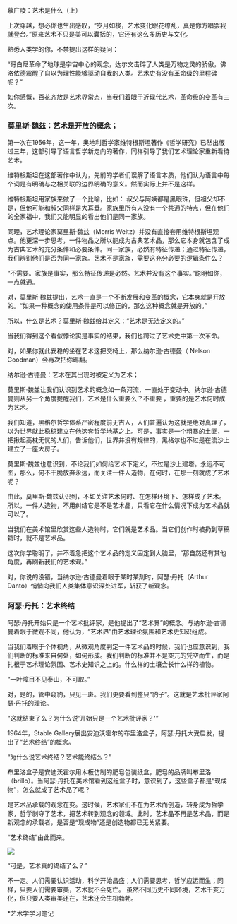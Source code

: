 慕广陵：艺术是什么（上）  

上次穿越，想必你也生出感叹，“岁月如梭，艺术变化眼花缭乱，真是你方唱罢我就登台。”原来艺术不只是美可以囊括的，它还有这么多历史与文化。

熟悉人类学的你，不禁提出这样的疑问：

“哥白尼革命了地球是宇宙中心的观念，达尔文击碎了人类是万物之灵的骄傲，佛洛依德震醒了自以为理性能够驱动自我的人类。艺术史有没有革命级的里程碑呢？”

如你感慨，百花齐放是艺术界常态，当我们着眼于近现代艺术，革命级的变革有三次。

### 莫里斯·魏兹：艺术是开放的概念；

第一次在1956年，这一年，奥地利哲学家维特根斯坦著作《哲学研究》已然出版过三年，这部引导了语言哲学新走向的著作，同样引导了我们艺术理论家重新看待艺术。

维特根斯坦在这部著作中认为，先前的学者们误解了语言本质，他们认为语言中每个词是有明确与之相关联的边界明确的意义。然而实际上并不是这样。

维特根斯坦用家族来做了一个比喻，比如： 叔父与阿姨都是黑眼珠，但祖父却不是，但他可能和叔父同样是大耳垂。家族里所有人没有一个共通的特点，但在他们的全家福中，我们又能明显的看出他们是同一家族。

同理，艺术理论家莫里斯·魏兹（Morris Weitz）并没有直接套用维特根斯坦观点。他更深一步思考，一件物品之所以能成为古典艺术品，那么它本身就包含了成为古典艺术的充分条件和必要条件。同一家族，必然有特征传递；通过特征传递，我们辨别他们是否为同一家族。艺术不是家族，需要这充分必要的逻辑条件么？

“不需要。家族是事实，那么特征传递是必然。艺术并没有这个事实。”聪明如你，一点就通。

对，莫里斯·魏兹提出，艺术一直是一个不断发展和变革的概念，它本身就是开放的。“如果一种概念的使用条件是可以修正的，那么这种概念就是开放的。”

所以，什么是艺术？莫里斯·魏兹给其定义：“艺术是无法定义的。”

当我们得到这个看似悖论实是事实的结果，我们也跨过了艺术史中第一次革命。

对，如果你就此安稳的坐在艺术这把交椅上，那么纳尔逊·古德曼（ Nelson Goodman）会再次把你踢翻。

纳尔逊·古德曼：艺术在其出现时被定义为艺术；

莫里斯·魏兹让我们认识到艺术的概念如一条河流，一直处于变动中。纳尔逊·古德曼则从另一个角度提醒我们，艺术是什么重要么？不重要 ，重要的是艺术何时成为艺术。

我们知道，黑格尔哲学体系严密程度前无古人，人们普遍认为这就是绝对真理了，以为世界就此稳稳建立在他这套哲学地基之上。可是，事实是一个粗暴的土匪，一把揪起高枕无忧的人们，告诉他们，世界并没有规律的，黑格尔也不过是在流沙上建立了一座大房子。

莫里斯·魏兹也意识到，不论我们如何给艺术下定义，不过是沙上建塔。永远不可图，那么，何不干脆放弃永远，而关注一件人造物，在何时，在那一刻就成了艺术呢？

由此，莫里斯·魏兹认识到，不如关注艺术何时、在怎样环境下、怎样成了艺术。所以，一件人造物，不用纠结它是不是艺术品，只看它在什么情况下成为艺术品就可以了。

当我们在美术馆里欣赏这些人造物时，它们就是艺术品。当它们创作时被扔到草稿箱时，就不是艺术品。

这次你学聪明了，并不着急把这个艺术品的定义固定到大脑里，“那自然还有其他角度，再刷新我们的艺术观。”

对，你说的没错，当纳尔逊·古德曼着眼于某时某刻时，阿瑟·丹托（Arthur Danto）悄悄向我们人类集体意识深处进军，斩获了新观念。

### 阿瑟·丹托：艺术终结

阿瑟·丹托开始只是一个艺术批评家，是他提出了“艺术界”的概念。与纳尔逊·古德曼着眼于微观不同，他认为，“艺术界”由艺术理论氛围和艺术史知识组成。

当我们着眼于个体视角，从微观角度判定一件艺术品的时候，我们也应意识到，我们判断的标准来自何处，如何形成。我们判断的标准并不是突兀的凭空而生，而是扎根于艺术理论氛围、艺术史知识之上的。什么样的土壤会长什么样的植物。

“一叶障目不见泰山，不可取。”

对，是的，管中窥豹，只见一斑。我们更要看到整只“豹子”。这就是艺术批评家阿瑟·丹托的理论。

“这就结束了么？为什么说'开始只是一个艺术批评家？'”

1964年，Stable Gallery展出安迪沃霍尔的布里洛盒子，阿瑟·丹托大受启发，提出了“艺术终结”的概念。

“为什么说艺术终结？艺术能终结么？”

布里洛盒子是安迪沃霍尔用木板仿制的肥皂包装纸盒，肥皂的品牌叫布里洛（brillo）。当阿瑟·丹托在美术馆看到这组盒子时，意识到了，这些盒子都是“现成物”，怎么就成了艺术品了呢？

是艺术品承载的观念在变。这时候，艺术家们不在为艺术而创造，转身成为哲学家，哲学剥夺了艺术，把艺术转到观念的领域。此时，艺术品不再是艺术品，而是新观念的承载者，是否是“现成物”还是创造物都已无关紧要。

“艺术终结”由此而来。

![](https://ss1.bdstatic.com/70cFvXSh_Q1YnxGkpoWK1HF6hhy/it/u=2839543916,3243796299&fm=27&gp=0.jpg)

“可是，艺术真的终结了么？”

不一定。人们需要认识活动，科学开始昌盛；人们需要思考，哲学应运而生；同样，只要人们需要审美，艺术就不会死亡。
虽然不同历史不同环境，艺术千变万化，但只要人类审美还在，艺术还会生机勃勃。

*艺术学学习笔记
